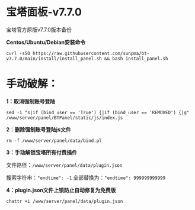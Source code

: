 # 宝塔面板-v7.7.0
宝塔官方原版v7.7.0版本备份

**Centos/Ubuntu/Debian安装命令**

```
curl -sSO https://raw.githubusercontent.com/sunpma/bt-v7.7.0/main/install/install_panel.sh && bash install_panel.sh
```

# 手动破解：

**1：取消强制账号登陆**
```
sed -i "s|if (bind_user == 'True') {|if (bind_user == 'REMOVED') {|g" /www/server/panel/BTPanel/static/js/index.js
```

**2：删除强制账号登陆js文件**
```
rm -f /www/server/panel/data/bind.pl
```

**3：手动解锁宝塔所有付费插件**

文件路径：`/www/server/panel/data/plugin.json`

搜索字符串：`"endtime": -1` 全部替换为：`"endtime": 999999999999`

**4：plugin.json文件上锁防止自动修复为免费版**
```
chattr +i /www/server/panel/data/plugin.json
```
